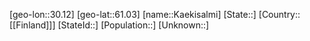 ﻿---
location: [61.03,30.12]
type: City
tags:
- geo/City


SpocWebEntityId: 31733
isDeleted: false
confidential: public

---
[geo-lon::30.12]
[geo-lat::61.03]
[name::Kaekisalmi]
[State::]
[Country::[[Finland]]]
[StateId::]
[Population::]
[Unknown::]

